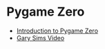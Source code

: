 # Pygame Zero

* [Introduction to Pygame Zero](https://pygame-zero.readthedocs.io/en/stable/introduction.html)
* [Gary Sims Video](https://www.youtube.com/watch?v=vrC5UeC6Jiw)
